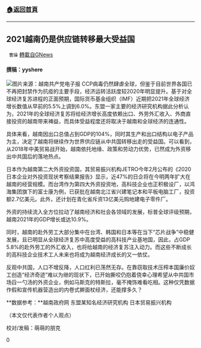 ###  [:house:返回首頁](https://github.com/ourhimalayas/txt)
---

## 2021越南仍是供应链转移最大受益国
` 曹操` [轉載自GNews](https://gnews.org/zh-hans/1159588/)

#### 撰稿：yyshere
![]()![](https://gnews-media-offload.s3.amazonaws.com/wp-content/uploads/2021/05/01024458/%E8%B6%8A%E5%8D%97.jpg)图片来源：越南共产党电子报
CCP病毒仍然肆虐全球，但鉴于目前世界各国已不再把封禁作为抗疫的主要手段，经济运转活跃度较2020年明显提升。基于对全球经济复苏进程的正面预期，国际货币基金组织（IMF）近期把2021年全球经济增长数值从早前的5.5%上调到6.0%。东盟一家主要的经济研究机构据此分析认为，2021年的全球经济复苏将给经济增长高度依赖出口、外劳外汇收入、外商直接投资的越南带来裨益，而具体受益程度还将取决于越南和全球经济的连通性。

具体来看，越南因出口总值占到GDP的104%，同时其生产和出口结构以电子产品为主，决定了越南将继续作为世界供应链从中共国转移出走的受益国。可以看到，从2018年中美贸易战开始，越南依托地缘、政策和劳动力优势，已然成为外资移出中共国后的落地热点。

日本作为越南第二大外资投资国，其贸易振兴机构JETRO今年2月公布的《2020日本企业对外投资现状考察结果报告》显示，近47%的日企将在今明两年扩大在越南的经营规模。而台湾作为第四大外资投资地，高科技企业也正积极设厂，以鸿海集团旗下的富士康为例，已获批在越南北江省兴建笔记本和平板电脑工厂，投资额2.7亿美元。此外，还计划在青化省斥资13亿美元购地建电子零件厂。

外资的持续流入全方位拉动了越南经济和社会各领域的发展，标普全球评级预期，越南2021年的GDP增长或达10.9%。

同时，越南的赴外劳工大部分集中在台湾、韩国和日本等在当下“芯片战争”中稳健发展，且已明显从全球经济复苏中高度受益的高科技产业基地国，因此，占GDP 5.8%的赴外劳工的外汇收入，也将给越南的经济复苏注入动力。而这些不断成长的高科技企业技术工人未来也将成为越南经济成长的又一依仗。

反观中共国，人口不增反降，人口红利已荡然无存。在靠窃取技术压榨本国廉价奴工创造“经济奇迹”难以为继的现状下，已开始撕咬仍抱着侥幸心理希望从中共国市场舀一勺汤的外资企业，例如马斯克的特斯拉，毫不掩饰难看吃相。这种仅凭数据作假和宣传机器营造出的内卷式擀面杖经济，还能撑多久？

**数据参考：**越南政府网 东盟某知名经济研究机构 日本贸易振兴机构

（本文仅代表作者个人观点）

校对/发稿：萌萌的朋克

0
